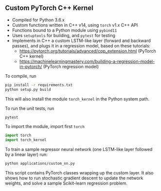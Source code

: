 ## Custom PyTorch C++ Kernel

- Compiled for Python 3.6.x
- Custom functions written in C++ v14, using `torch` v1.x C++ API
- Functions bound to a Python module using `pybind11`
- Uses `setuptools` for building, and `pytest` for testing
- Implements in C++ a custom LSTM-like layer (forward and backward passes), and plugs it in a regression
  model, based on these tutorials:
  * https://pytorch.org/tutorials/advanced/cpp_extension.html (PyTorch C++ kernel)
  * https://machinelearningmastery.com/building-a-regression-model-in-pytorch/ (PyTorch regression model)

To compile, run
```bash
pip install -r requirements.txt
python setup.py build
```
This will also install the module `torch_kernel` in the Python system path.

To run the unit tests, run
```bash
pytest
```

To import the module, import first `torch`
```python
import torch
import torch_kernel
```

To train a sample regressor neural network (one LSTM-like layer followed by a linear layer) run:
```bash
python applications/custom_nn.py
```
This script contains PyTorch classes wrapping up the custom layer. It also shows
how to run stochastic gradient descent to update the network weights, and solve
a sample Scikit-learn regression problem.
